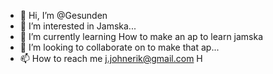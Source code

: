 - 👋 Hi, I’m @Gesunden
- 👀 I’m interested in Jamska...
- 🌱 I’m currently learning How to make an ap to learn jamska
- 💞️ I’m looking to collaborate on to make that ap...
- 📫 How to reach me j.johnerik@gmail.com
H
<!---
Gesunden/Gesunden is a ✨ special ✨ repository because its `README.md` (this file) appears on your GitHub profile.
You can click the Preview link to take a look at your changes.
--->
